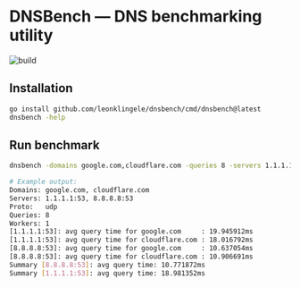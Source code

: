 # DNSBench — DNS benchmarking utility

![build](https://github.com/leonklingele/dnsbench/actions/workflows/build.yml/badge.svg)

## Installation

```sh
go install github.com/leonklingele/dnsbench/cmd/dnsbench@latest
dnsbench -help
```

## Run benchmark

```sh
dnsbench -domains google.com,cloudflare.com -queries 8 -servers 1.1.1.1,8.8.8.8

# Example output:
Domains: google.com, cloudflare.com
Servers: 1.1.1.1:53, 8.8.8.8:53
Proto:   udp
Queries: 8
Workers: 1
[1.1.1.1:53]: avg query time for google.com     : 19.945912ms
[1.1.1.1:53]: avg query time for cloudflare.com : 18.016792ms
[8.8.8.8:53]: avg query time for google.com     : 10.637054ms
[8.8.8.8:53]: avg query time for cloudflare.com : 10.906691ms
Summary [8.8.8.8:53]: avg query time: 10.771872ms
Summary [1.1.1.1:53]: avg query time: 18.981352ms
```

